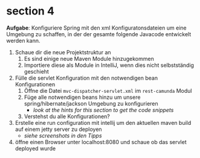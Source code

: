 # section 4

**Aufgabe**: Konfiguriere Spring mit den xml Konfiguratonsdateien um eine Umgebung zu schaffen, in der der gesamte folgende Javacode entwickelt werden kann.


1. Schaue dir die neue Projektstruktur an
	1. Es sind einige neue Maven Module hinzugekommen
	2. Importiere diese als Module in IntelliJ, wenn dies nicht selbstständig geschieht
2. Fülle die servlet Konfiguration mit den notwendigen bean Konfigurationen
	1. Öffne die Datei `mvc-dispatcher-servlet.xml` im `rest-camunda` Modul
	2. Füge alle notwendigen beans hinzu um unsere spring/hibernate/jackson Umgebung zu konfigurieren
		* *look at the hints for this section to get the code snippets*
	3. Verstehst du alle Konfigurationen?
3. Erstelle eine run configuration mit intellij um den aktuellen maven build auf einem jetty server zu deployen
	* *siehe screenshots in den Tipps*
4. öffne einen Browser unter localhost:8080 und schaue ob das servlet deployed wurde

    